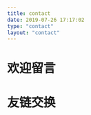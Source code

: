 ```yaml
---
title: contact
date: 2019-07-26 17:17:02
type: "contact"
layout: "contact"
---
```


# 欢迎留言


# 友链交换
